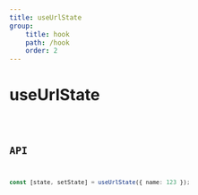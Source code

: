 ```yaml
---
title: useUrlState
group:
    title: hook
    path: /hook
    order: 2
---
```


# useUrlState

<code src="./demos/demo1.tsx" />

## API

```typescript
const [state, setState] = useUrlState({ name: 123 });
```
